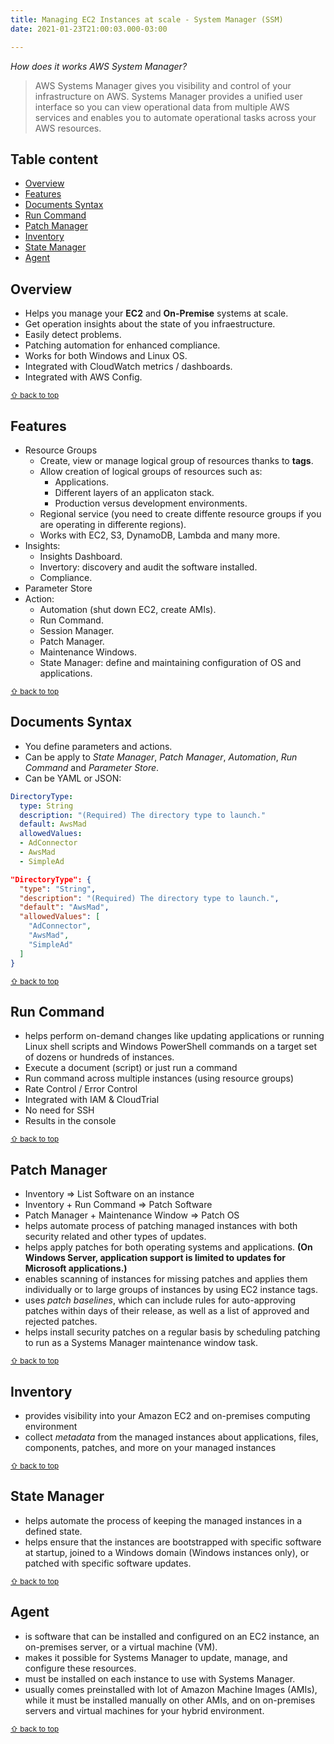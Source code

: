 ```yaml
---
title: Managing EC2 Instances at scale - System Manager (SSM)
date: 2021-01-23T21:00:03.000-03:00

---
```

*How does it works AWS System Manager?*



> AWS Systems Manager gives you visibility and control of your infrastructure on AWS. Systems Manager provides a unified user interface so you can view operational data from multiple AWS services and enables you to automate operational tasks across your AWS resources.

## Table content

- [Overview](#overview)
- [Features](#features)
- [Documents Syntax](#documents-syntax)
- [Run Command](#run-command)
- [Patch Manager](#patch-manager)
- [Inventory](#inventory)
- [State Manager](#state-manager)
- [Agent](#agent)


## Overview

- Helps you manage your **EC2** and **On-Premise** systems at scale.
- Get operation insights about the state of you infraestructure.
- Easily detect problems.
- Patching automation for enhanced compliance.
- Works for both Windows and Linux OS.
- Integrated with CloudWatch metrics / dashboards.
- Integrated with AWS Config.

<sub>[⇧ back to top](#table-content)</sub>


## Features

- Resource Groups
  - Create, view or manage logical group of resources thanks to **tags**.
  - Allow creation of logical groups of resources such as:
      - Applications.
      - Different layers of an applicaton stack.
      - Production versus development environments.
  - Regional service (you need to create diffente resource groups if you are operating in differente regions).
  - Works with EC2, S3, DynamoDB, Lambda and many more.
- Insights:
  - Insights Dashboard.
  - Invertory: discovery and audit the software installed.
  - Compliance.
- Parameter Store
- Action:
  - Automation (shut down EC2, create AMIs).
  - Run Command.
  - Session Manager.
  - Patch Manager.
  - Maintenance Windows.
  - State Manager: define and maintaining configuration of OS and applications.

<sub>[⇧ back to top](#table-content)</sub>


## Documents Syntax

  - You define parameters and actions.
  - Can be apply to *State Manager*, *Patch Manager*, *Automation*, *Run Command* and *Parameter Store*.
  - Can be YAML or JSON:

  ```yaml
  DirectoryType:
    type: String
    description: "(Required) The directory type to launch."
    default: AwsMad
    allowedValues:
    - AdConnector
    - AwsMad
    - SimpleAd
  ```

  ```json
  "DirectoryType": {
    "type": "String",
    "description": "(Required) The directory type to launch.",
    "default": "AwsMad",
    "allowedValues": [
      "AdConnector",
      "AwsMad",
      "SimpleAd"
    ]
  }
  ```

<sub>[⇧ back to top](#table-content)</sub>

## Run Command

  - helps perform on-demand changes like updating applications or running Linux shell scripts and Windows PowerShell commands on a target set of dozens or hundreds of instances.
  - Execute a document (script) or just run a command
  - Run command across multiple instances (using resource groups)
  - Rate Control / Error Control
  - Integrated with IAM & CloudTrial
  - No need for SSH
  - Results in the console

<sub>[⇧ back to top](#table-content)</sub>

## Patch Manager

  - Inventory => List Software on an instance
  - Inventory + Run Command => Patch Software
  - Patch Manager + Maintenance Window => Patch OS
  - helps automate process of patching managed instances with both security related and other types of updates.
  - helps apply patches for both operating systems and applications. **(On Windows Server, application support is limited to updates for Microsoft applications.)**
  - enables scanning of instances for missing patches and applies them individually or to large groups of instances by using EC2 instance tags.
  - uses *patch baselines*, which can include rules for auto-approving patches within days of their release, as well as a list of approved and rejected patches.
  - helps install security patches on a regular basis by scheduling patching to run as a Systems Manager maintenance window task.

<sub>[⇧ back to top](#table-content)</sub>

## Inventory

- provides visibility into your Amazon EC2 and on-premises computing environment
- collect *metadata* from the managed instances about applications, files, components, patches, and more on your managed instances

<sub>[⇧ back to top](#table-content)</sub>

## State Manager

- helps automate the process of keeping the managed instances in a defined state.
- helps ensure that the instances are bootstrapped with specific software at startup, joined to a Windows domain (Windows instances only), or patched with specific software updates.

<sub>[⇧ back to top](#table-content)</sub>

## Agent
- is software that can be installed and configured on an EC2 instance, an on-premises server, or a virtual machine (VM).
- makes it possible for Systems Manager to update, manage, and configure these resources.
- must be installed on each instance to use with Systems Manager.
- usually comes preinstalled with lot of Amazon Machine Images (AMIs), while it must be installed manually on other AMIs, and on on-premises servers and virtual machines for your hybrid environment.

<sub>[⇧ back to top](#table-content)</sub>